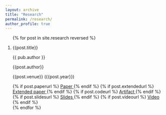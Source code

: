 ```yaml
---
layout: archive
title: "Research"
permalink: /research/
author_profile: true
---
```


<ol>
{% for post in site.research reversed %}
    <li class="list_item">
        <p>{{post.title}}</p>
        <p>{{ pub.author }}</p>
        <p>{{post.author}}</p>
        <p class="venue-year">{{post.venue}} ({{post.year}})</p>
            {% if post.paperurl %}
                <a href="{{post.paperurl}}" class="downloadable-items">
                    <i class="fas fa-file mr-1" aria-hidden="true"></i>
                    <span style="text-decoration: underline">Paper</span>
                </a>
            {% endif %}
            {% if post.extendedurl %}
                <a href="{{post.extendedurl}}" class="downloadable-items">
                    <i class="fas fa-file mr-1" aria-hidden="true"></i>
                    <span style="text-decoration: underline">Extended paper</span>
                </a>
            {% endif %}
            {% if post.codeurl %}
                <a href="{{post.codeurl}}" class="downloadable-items">
                    <i class="fab fa-fw fa-github mr-1" aria-hidden="true"></i>
                    <span style="text-decoration: underline">Artifact</span>
                </a>
            {% endif %}
            {% if post.slidesurl %}
                <a href="{{post.slidesurl}}" class="downloadable-items">
                    <i class="fas fa-desktop mr-1" aria-hidden="true"></i>
                    <span style="text-decoration: underline">Slides</span>
                </a>
            {% endif %}
            {% if post.videourl %}
                <a href="{{post.videourl}}" class="downloadable-items">
                    <i class="fas fa-video mr-1" aria-hidden="true"></i>
                    <span style="text-decoration: underline">Video</span>
                </a>
            {% endif %}
    </li>
{% endfor %}

</ol>